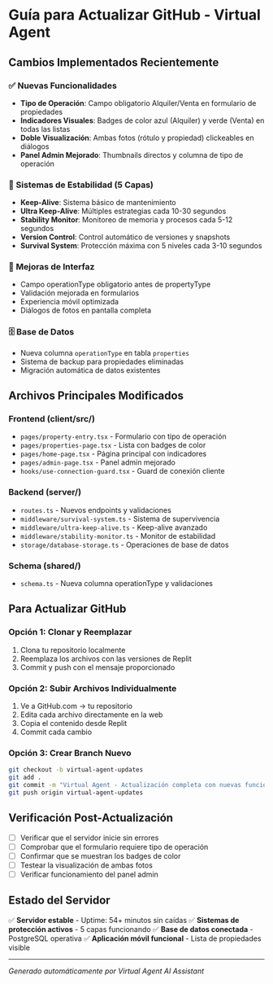 # Guía para Actualizar GitHub - Virtual Agent

## Cambios Implementados Recientemente

### ✅ Nuevas Funcionalidades
- **Tipo de Operación**: Campo obligatorio Alquiler/Venta en formulario de propiedades
- **Indicadores Visuales**: Badges de color azul (Alquiler) y verde (Venta) en todas las listas
- **Doble Visualización**: Ambas fotos (rótulo y propiedad) clickeables en diálogos
- **Panel Admin Mejorado**: Thumbnails directos y columna de tipo de operación

### 🔧 Sistemas de Estabilidad (5 Capas)
- **Keep-Alive**: Sistema básico de mantenimiento
- **Ultra Keep-Alive**: Múltiples estrategias cada 10-30 segundos
- **Stability Monitor**: Monitoreo de memoria y procesos cada 5-12 segundos
- **Version Control**: Control automático de versiones y snapshots
- **Survival System**: Protección máxima con 5 niveles cada 3-10 segundos

### 📱 Mejoras de Interfaz
- Campo operationType obligatorio antes de propertyType
- Validación mejorada en formularios
- Experiencia móvil optimizada
- Diálogos de fotos en pantalla completa

### 🗄️ Base de Datos
- Nueva columna `operationType` en tabla `properties`
- Sistema de backup para propiedades eliminadas
- Migración automática de datos existentes

## Archivos Principales Modificados

### Frontend (client/src/)
- `pages/property-entry.tsx` - Formulario con tipo de operación
- `pages/properties-page.tsx` - Lista con badges de color
- `pages/home-page.tsx` - Página principal con indicadores
- `pages/admin-page.tsx` - Panel admin mejorado
- `hooks/use-connection-guard.tsx` - Guard de conexión cliente

### Backend (server/)
- `routes.ts` - Nuevos endpoints y validaciones
- `middleware/survival-system.ts` - Sistema de supervivencia
- `middleware/ultra-keep-alive.ts` - Keep-alive avanzado
- `middleware/stability-monitor.ts` - Monitor de estabilidad
- `storage/database-storage.ts` - Operaciones de base de datos

### Schema (shared/)
- `schema.ts` - Nueva columna operationType y validaciones

## Para Actualizar GitHub

### Opción 1: Clonar y Reemplazar
1. Clona tu repositorio localmente
2. Reemplaza los archivos con las versiones de Replit
3. Commit y push con el mensaje proporcionado

### Opción 2: Subir Archivos Individualmente
1. Ve a GitHub.com → tu repositorio
2. Edita cada archivo directamente en la web
3. Copia el contenido desde Replit
4. Commit cada cambio

### Opción 3: Crear Branch Nuevo
```bash
git checkout -b virtual-agent-updates
git add .
git commit -m "Virtual Agent - Actualización completa con nuevas funcionalidades"
git push origin virtual-agent-updates
```

## Verificación Post-Actualización
- [ ] Verificar que el servidor inicie sin errores
- [ ] Comprobar que el formulario requiere tipo de operación
- [ ] Confirmar que se muestran los badges de color
- [ ] Testear la visualización de ambas fotos
- [ ] Verificar funcionamiento del panel admin

## Estado del Servidor
✅ **Servidor estable** - Uptime: 54+ minutos sin caídas
✅ **Sistemas de protección activos** - 5 capas funcionando
✅ **Base de datos conectada** - PostgreSQL operativa
✅ **Aplicación móvil funcional** - Lista de propiedades visible

---
*Generado automáticamente por Virtual Agent AI Assistant*